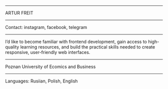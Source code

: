 **************
ARTUR FREIT 
**************
Contact: instagram, facebook, telegram
**************
I’d like to become familiar with frontend development, gain access to high-quality learning resources, and build the practical skills needed to create responsive, user-friendly web interfaces.
**************
Poznan University of Ecomics and Business
**************
Languages: Rusiian, Polish, English
